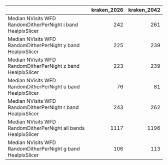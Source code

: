|                                                                 |   kraken_2026 |   kraken_2042 |
|:----------------------------------------------------------------|--------------:|--------------:|
| Median NVisits WFD RandomDitherPerNight i band HealpixSlicer    |           242 |           261 |
| Median NVisits WFD RandomDitherPerNight y band HealpixSlicer    |           225 |           239 |
| Median NVisits WFD RandomDitherPerNight z band HealpixSlicer    |           223 |           239 |
| Median NVisits WFD RandomDitherPerNight u band HealpixSlicer    |            76 |            81 |
| Median NVisits WFD RandomDitherPerNight r band HealpixSlicer    |           243 |           262 |
| Median NVisits WFD RandomDitherPerNight all bands HealpixSlicer |          1117 |          1196 |
| Median NVisits WFD RandomDitherPerNight g band HealpixSlicer    |           106 |           113 |
